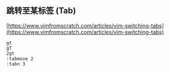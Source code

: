 ## 跳转至某标签 (Tab)

[https://www.vimfromscratch.com/articles/vim-switching-tabs](https://www.vimfromscratch.com/articles/vim-switching-tabs)

```
gt
gT
2gt
:tabmove 2
:tabn 3
```




